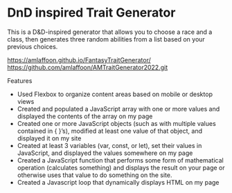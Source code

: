 # DnD inspired Trait Generator 

This is a D&D-inspired generator that allows you to choose a race and a class, then generates three random abilities from a list based on your previous choices. 

https://amlaffoon.github.io/FantasyTraitGenerator/
<https://github.com/amlaffoon/AMTraitGenerator2022.git>

Features
- Used Flexbox to organize content areas based on mobile or desktop views
- Created and populated a JavaScript array with one or more values and displayed the contents of the array on my page
- Created one or more JavaScript objects (such as with multiple values contained in { }’s), modified at least one value of that object, and displayed it on my site
- Created at least 3 variables (var, const, or let), set their values in JavaScript, and displayed the values somewhere on my page
- Created a JavaScript function that performs some form of mathematical operation (calculates something) and displays the result on your page or otherwise uses that value to do something on the site.
- Created a Javascript loop that dynamically displays HTML on my page
